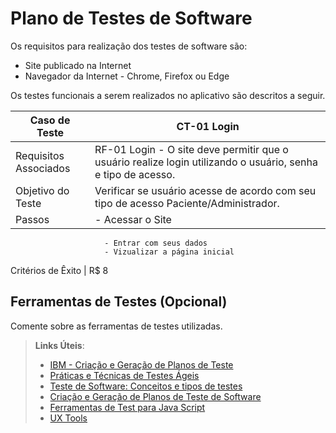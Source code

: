 # Plano de Testes de Software

Os requisitos para realização dos testes de software são:
- Site publicado na Internet
- Navegador da Internet - Chrome, Firefox ou Edge

Os testes funcionais a serem realizados no aplicativo são descritos a seguir.

Caso de Teste   | CT-01 Login
--------- | ------
Requisitos Associados | RF-01	Login - O site deve permitir que o usuário realize login utilizando o usuário, senha e tipo de acesso.
Objetivo do Teste     | Verificar se usuário acesse de acordo com seu tipo de acesso Paciente/Administrador.
Passos                | - Acessar o Site
                         - Entrar com seus dados
                         - Vizualizar a página inicial
Critérios de Êxito    | R$ 8

## Ferramentas de Testes (Opcional)

Comente sobre as ferramentas de testes utilizadas.
 
> **Links Úteis**:
> - [IBM - Criação e Geração de Planos de Teste](https://www.ibm.com/developerworks/br/local/rational/criacao_geracao_planos_testes_software/index.html)
> - [Práticas e Técnicas de Testes Ágeis](http://assiste.serpro.gov.br/serproagil/Apresenta/slides.pdf)
> -  [Teste de Software: Conceitos e tipos de testes](https://blog.onedaytesting.com.br/teste-de-software/)
> - [Criação e Geração de Planos de Teste de Software](https://www.ibm.com/developerworks/br/local/rational/criacao_geracao_planos_testes_software/index.html)
> - [Ferramentas de Test para Java Script](https://geekflare.com/javascript-unit-testing/)
> - [UX Tools](https://uxdesign.cc/ux-user-research-and-user-testing-tools-2d339d379dc7)
